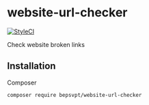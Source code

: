 # website-url-checker

[![StyleCI](https://styleci.io/repos/52674497/shield?style=flat)](https://styleci.io/repos/52674497)

Check website broken links

## Installation

Composer

`composer require bepsvpt/website-url-checker`
